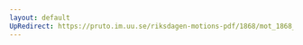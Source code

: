 ```yaml
---
layout: default
UpRedirect: https://pruto.im.uu.se/riksdagen-motions-pdf/1868/mot_1868__ak__229/mot_1868__ak__229-001.pdf
---
```

